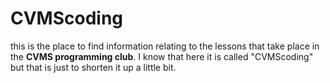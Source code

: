 # CVMScoding
this is the place to find information relating to the lessons that take place in the **CVMS programming club**. I know that here it is called "CVMScoding" but that is just to shorten it up a little bit.
